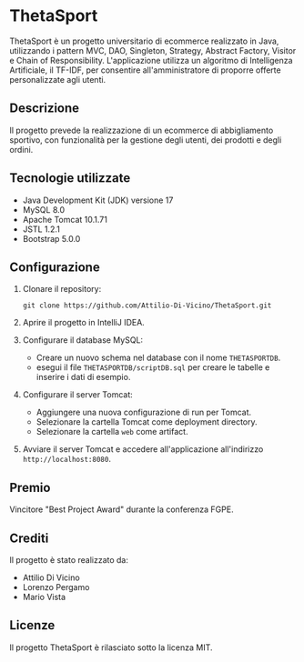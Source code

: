 # ThetaSport

ThetaSport è un progetto universitario di ecommerce realizzato in Java, utilizzando i pattern MVC, DAO, Singleton, Strategy, Abstract Factory, Visitor e Chain of Responsibility. L'applicazione utilizza un algoritmo di Intelligenza Artificiale, il TF-IDF, per consentire all'amministratore di proporre offerte personalizzate agli utenti.

## Descrizione

Il progetto prevede la realizzazione di un ecommerce di abbigliamento sportivo, con funzionalità per la gestione degli utenti, dei prodotti e degli ordini.

## Tecnologie utilizzate

- Java Development Kit (JDK) versione 17
- MySQL 8.0
- Apache Tomcat 10.1.71
- JSTL 1.2.1
- Bootstrap 5.0.0

## Configurazione

1. Clonare il repository:

    ```
    git clone https://github.com/Attilio-Di-Vicino/ThetaSport.git
    ```

2. Aprire il progetto in IntelliJ IDEA.

3. Configurare il database MySQL:

    - Creare un nuovo schema nel database con il nome `THETASPORTDB`.
    - esegui il file `THETASPORTDB/scriptDB.sql` per creare le tabelle e inserire i dati di esempio.

4. Configurare il server Tomcat:

    - Aggiungere una nuova configurazione di run per Tomcat.
    - Selezionare la cartella Tomcat come deployment directory.
    - Selezionare la cartella `web` come artifact.

5. Avviare il server Tomcat e accedere all'applicazione all'indirizzo `http://localhost:8080`.

## Premio

Vincitore "Best Project Award" durante la conferenza FGPE.

## Crediti

Il progetto è stato realizzato da:

- Attilio Di Vicino
- Lorenzo Pergamo
- Mario Vista

## Licenze

Il progetto ThetaSport è rilasciato sotto la licenza MIT.



